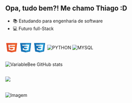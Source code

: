 ## Opa, tudo bem?! Me chamo Thiago :D

- 📚 Estudando para engenharia de software
- 💻 Futuro full-Stack

<div style="display: inline_block"><br>
  <img align="center" alt="HTML" height="30" width="40" src="https://raw.githubusercontent.com/devicons/devicon/master/icons/html5/html5-original.svg">
  <img align="center" alt="CSS" height="30" width="40" src="https://raw.githubusercontent.com/devicons/devicon/master/icons/css3/css3-original.svg">
  <img align="center" alt="JS" height="30" width="40" src="https://raw.githubusercontent.com/devicons/devicon/master/icons/css3/css3-original.svg">
  <img align="center" alt="PYTHON" height="30" width="30" src="https://github.com/user-attachments/assets/9977a5d8-229a-4ba9-a517-474105ca7677">
  <img align="center" alt="MYSQL" height="30" width="30" margin="10" src="https://github.com/mrtaki67/mrtaki67/assets/140362777/f485ef95-ad51-459f-94fa-c4b9d0189135">
</div>

##

![VariableBee GitHub stats](https://github-readme-stats.vercel.app/api?username=mrtaki67&show_icons=true&theme=gotham)

##

<div> 
  <a href = "mailto:castrothiago6167@gmail.com"><img src="https://img.shields.io/badge/-Gmail-%23333?style=for-the-badge&logo=gmail&logoColor=white" target="_blank"></a>
</div>

##

<p align="left">
  <img align="center" src="https://github.com/mrtaki67/mrtaki67/assets/140362777/cc481d64-6089-42ee-9023-069465c4844f" alt="Imagem">
</p>

##


